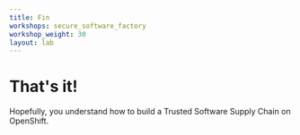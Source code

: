 ```yaml
---
title: Fin
workshops: secure_software_factory
workshop_weight: 30
layout: lab
---
```


# That's it!
Hopefully, you understand how to build a Trusted Software Supply Chain on OpenShift.
